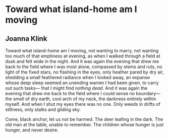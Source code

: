 # Toward what island-home am I moving
## Joanna Klink
Toward what island-home am I moving,
not wanting to marry, not wanting
too much of that emptiness at evening,
as when I walked through a field at dusk
and felt wide in the night.
And it was again the evening that drew me
back to the field where I was most alone,
compassed by stems and ruts,
no light of the fixed stars, no flashing in the eyes,
only heather pared by dry air, shedding
a small feathered radiance when I looked away,
an expanse whose deep sleep seemed an unending
warren I had been given, to carry out such tasks—
that I might find _nothing dead_.
And it was again the evening that drew me
back to the field where I could sense no boundary—
the smell of dry earth, cool arch of my neck, the darkness
entirely within myself.
And when I shut my eyes there was no one.
Only weeds in drifts of stillness, only
stalks and gliding sky.

Come, black anchor, let us not be harmed.
The deer leafing in the dark.
The old man at the table, unable to remember.
The children whose hunger is just hunger,
and never desire.